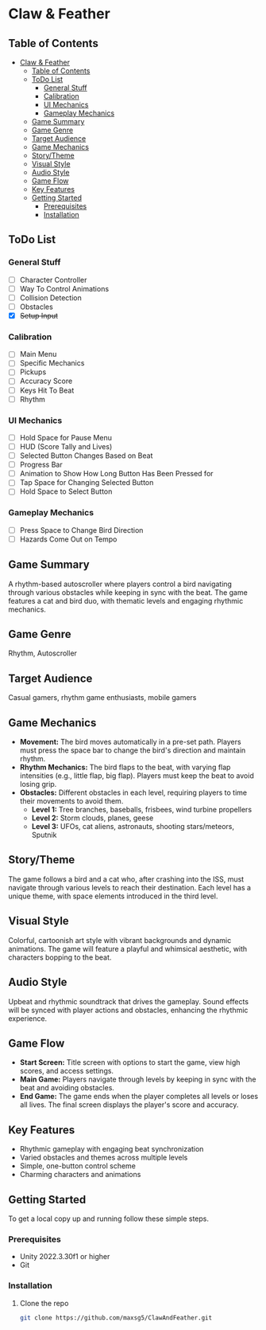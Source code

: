 # Claw & Feather

## Table of Contents
- [Claw \& Feather](#claw--feather)
  - [Table of Contents](#table-of-contents)
  - [ToDo List](#todo-list)
    - [General Stuff](#general-stuff)
    - [Calibration](#calibration)
    - [UI Mechanics](#ui-mechanics)
    - [Gameplay Mechanics](#gameplay-mechanics)
  - [Game Summary](#game-summary)
  - [Game Genre](#game-genre)
  - [Target Audience](#target-audience)
  - [Game Mechanics](#game-mechanics)
  - [Story/Theme](#storytheme)
  - [Visual Style](#visual-style)
  - [Audio Style](#audio-style)
  - [Game Flow](#game-flow)
  - [Key Features](#key-features)
  - [Getting Started](#getting-started)
    - [Prerequisites](#prerequisites)
    - [Installation](#installation)

## ToDo List
### General Stuff
- [ ] Character Controller
- [ ] Way To Control Animations
- [ ] Collision Detection
- [ ] Obstacles
- [x] ~~Setup Input~~

### Calibration
- [ ] Main Menu
- [ ] Specific Mechanics
- [ ] Pickups
- [ ] Accuracy Score
- [ ] Keys Hit To Beat
- [ ] Rhythm

### UI Mechanics
- [ ] Hold Space for Pause Menu
- [ ] HUD (Score Tally and Lives)
- [ ] Selected Button Changes Based on Beat
- [ ] Progress Bar
- [ ] Animation to Show How Long Button Has Been Pressed for
- [ ] Tap Space for Changing Selected Button
- [ ] Hold Space to Select Button

### Gameplay Mechanics
- [ ] Press Space to Change Bird Direction
- [ ] Hazards Come Out on Tempo

## Game Summary
A rhythm-based autoscroller where players control a bird navigating through various obstacles while keeping in sync with the beat. The game features a cat and bird duo, with thematic levels and engaging rhythmic mechanics.

## Game Genre
Rhythm, Autoscroller

## Target Audience
Casual gamers, rhythm game enthusiasts, mobile gamers

## Game Mechanics
- **Movement:** The bird moves automatically in a pre-set path. Players must press the space bar to change the bird's direction and maintain rhythm.
- **Rhythm Mechanics:** The bird flaps to the beat, with varying flap intensities (e.g., little flap, big flap). Players must keep the beat to avoid losing grip.
- **Obstacles:** Different obstacles in each level, requiring players to time their movements to avoid them.
  - **Level 1:** Tree branches, baseballs, frisbees, wind turbine propellers
  - **Level 2:** Storm clouds, planes, geese
  - **Level 3:** UFOs, cat aliens, astronauts, shooting stars/meteors, Sputnik

## Story/Theme
The game follows a bird and a cat who, after crashing into the ISS, must navigate through various levels to reach their destination. Each level has a unique theme, with space elements introduced in the third level.

## Visual Style
Colorful, cartoonish art style with vibrant backgrounds and dynamic animations. The game will feature a playful and whimsical aesthetic, with characters bopping to the beat.

## Audio Style
Upbeat and rhythmic soundtrack that drives the gameplay. Sound effects will be synced with player actions and obstacles, enhancing the rhythmic experience.

## Game Flow
- **Start Screen:** Title screen with options to start the game, view high scores, and access settings.
- **Main Game:** Players navigate through levels by keeping in sync with the beat and avoiding obstacles.
- **End Game:** The game ends when the player completes all levels or loses all lives. The final screen displays the player's score and accuracy.

## Key Features
- Rhythmic gameplay with engaging beat synchronization
- Varied obstacles and themes across multiple levels
- Simple, one-button control scheme
- Charming characters and animations

## Getting Started
To get a local copy up and running follow these simple steps.

### Prerequisites
- Unity 2022.3.30f1 or higher
- Git

### Installation
1. Clone the repo
   ```sh
   git clone https://github.com/maxsg5/ClawAndFeather.git

